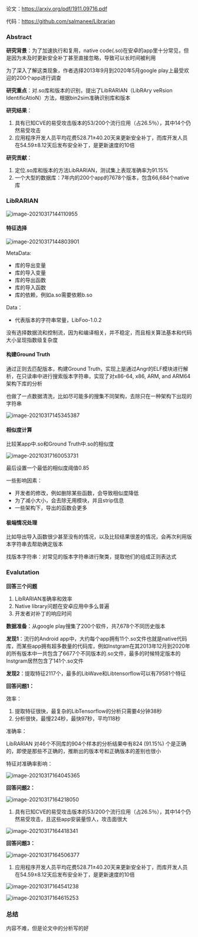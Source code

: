 


论文：https://arxiv.org/pdf/1911.09716.pdf

代码：https://github.com/salmanee/Librarian



### Abstract

**研究背景**：为了加速执行和复用，native code(.so)在安卓的app里十分常见，但是因为未及时更新安全补丁甚至直接忽略，导致可以长时间被利用

为了深入了解这类现象，作者选择2013年9月到2020年5月google play上最受欢迎的200个app进行调查

**研究重点**：对.so库和版本的识别，提出了LibRARIAN（LibRAry veRsion IdentificAtioN）方法，根据bin2sim准确识别库和版本

**研究结果**：

1. 具有已知CVE的易受攻击版本的53/200个流行应用（占26.5％），其中14个仍然易受攻击
2. 应用程序开发人员平均花费528.71±40.20天来更新安全补丁，而库开发人员在54.59±8.12天后发布安全补丁，是更新速度的10倍



**研究贡献**：

1. 定位.so库和版本的方法LibRARIAN，测试集上表现准确率为91.15%
2. 一个大型的数据库：7年内的200个app的7678个版本，包含66,684个native库



### LibRARIAN

![image-20210317144110955](https://ycdxsb-1257345996.cos.ap-beijing.myqcloud.com/blog/2021-19-03-image-20210317144110955.png)



#### 特征选择

![image-20210317144803901](https://ycdxsb-1257345996.cos.ap-beijing.myqcloud.com/blog/2021-19-03-image-20210317144803901.png)

MetaData:

- 库的导出变量
- 库的导入变量
- 库的导出函数
- 库的导入函数
- 库的依赖，例如a.so需要依赖b.so

Data：

- 代表版本的字符串常量，LibFoo-1.0.2



没有选择数据流和控制流，因为和编译相关，并不稳定，而且相关算法基本和代码大小呈现指数级复杂度

#### 构建Ground Truth

通过正则去匹配版本，构建Ground Truth，实现上是通过Angr的ELF模块进行解析，在只读串中进行搜索版本字符串，实现了对x86-64, x86, ARM, and ARM64架构下库的分析

也做了一点数据清洗，比如尽可能多的搜集不同架构，去除只在一种架构下出现的字符串

![image-20210317145345387](https://ycdxsb-1257345996.cos.ap-beijing.myqcloud.com/blog/2021-19-03-image-20210317145345387.png)



#### 相似度计算

比较某app中.so和Ground Truth中.so的相似度

![image-20210317160053731](https://ycdxsb-1257345996.cos.ap-beijing.myqcloud.com/blog/2021-19-03-image-20210317160053731.png)

最后设置一个最低的相似度阈值0.85

一些影响因素：

- 开发者的修改，例如删除某些函数，会导致相似度降低
- 为了减小大小，会去除无用模块，并且strip信息
- 一些架构下，导出的函数会更多



#### 极端情况处理

比如导出导入函数很少甚至没有的情况，以及比较结果很差的情况，会再次利用版本字符串去帮助确定版本

找版本字符串：对常见的版本字符串进行聚类，提取他们的组成正则表达式



### Evalutation

**回答三个问题**

1. LibRARIAN准确率和效率
2. Native library问题在安卓应用中多么普遍
3. 开发者对补丁的响应时间



**数据准备**：从google play搜集了200个软件，共7,678个不同历史版本

**发现1**：流行的Android app中，大约每个app拥有11个.so文件也就是native代码库，而某些app拥有超多数量的代码库，例如Instgram在其2013年12月到2020年的所有版本中一共包含了6677个不同版本的.so文件，最多的时候特定版本的Instgram居然包含了141个.so文件

**发现2**：提取特征2117个，最多的LibWave和Libtensorflow可以有79581个特征



**回答问题1：**

效率：

1. 提取特征很快，最复杂的LibTensorflow的分析只需要4分钟38秒
2. 分析很快，最慢224秒，最快97秒，平均118秒

准确率：

LibRARIAN 对46个不同库的904个样本的分析结果中有824 (91.15%) 个是正确的，即使是那些不正确的，推断出的版本号和正确版本的差别也很小



特征对准确率影响：

![image-20210317164045365](https://ycdxsb-1257345996.cos.ap-beijing.myqcloud.com/blog/2021-19-03-image-20210317164045365.png)



**回答问题2：**

![image-20210317164218050](https://ycdxsb-1257345996.cos.ap-beijing.myqcloud.com/blog/2021-19-03-image-20210317164218050.png)

1. 具有已知CVE的易受攻击版本的53/200个流行应用（占26.5％），其中14个仍然易受攻击，且这些app安装量惊人，攻击面很大

![image-20210317164418341](https://ycdxsb-1257345996.cos.ap-beijing.myqcloud.com/blog/2021-19-03-image-20210317164418341.png)



**回答问题3：**

![image-20210317164506377](https://ycdxsb-1257345996.cos.ap-beijing.myqcloud.com/blog/2021-19-03-image-20210317164506377.png)

1. 应用程序开发人员平均花费528.71±40.20天来更新安全补丁，而库开发人员在54.59±8.12天后发布安全补丁，是更新速度的10倍

![image-20210317164541238](https://ycdxsb-1257345996.cos.ap-beijing.myqcloud.com/blog/2021-19-03-image-20210317164541238.png)

![image-20210317164615253](https://ycdxsb-1257345996.cos.ap-beijing.myqcloud.com/blog/2021-19-03-image-20210317164615253.png)



### 总结

内容不难，但是论文中的分析写的好
